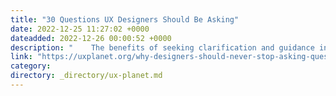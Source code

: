 ```yaml
---
title: "30 Questions UX Designers Should Be Asking"
date: 2022-12-25 11:27:02 +0000
dateadded: 2022-12-26 00:00:52 +0000
description: "    The benefits of seeking clarification and guidance in the design process  Continue reading on UX Planet »  "
link: "https://uxplanet.org/why-designers-should-never-stop-asking-questions-bf93bf037d86?source=rss----819cc2aaeee0---4"
category:
directory: _directory/ux-planet.md
---
```

